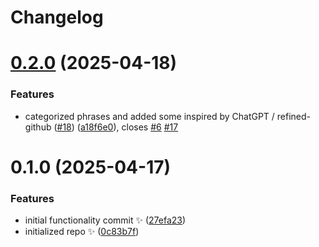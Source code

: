 # Changelog

# [0.2.0](https://github.com/JoshuaKGoldberg/is-comment-meaningless/compare/0.1.0...0.2.0) (2025-04-18)

### Features

- categorized phrases and added some inspired by ChatGPT / refined-github ([#18](https://github.com/JoshuaKGoldberg/is-comment-meaningless/issues/18)) ([a18f6e0](https://github.com/JoshuaKGoldberg/is-comment-meaningless/commit/a18f6e0799717dfbd9e364ac63d6d136d5c9ecd1)), closes [#6](https://github.com/JoshuaKGoldberg/is-comment-meaningless/issues/6) [#17](https://github.com/JoshuaKGoldberg/is-comment-meaningless/issues/17)

# 0.1.0 (2025-04-17)

### Features

- initial functionality commit ✨ ([27efa23](https://github.com/JoshuaKGoldberg/is-comment-meaningless/commit/27efa23e550850c4c195eaeb09e9cddfe0aba81f))
- initialized repo ✨ ([0c83b7f](https://github.com/JoshuaKGoldberg/is-comment-meaningless/commit/0c83b7f93a9c72a61a6f216eb8e1d3e69f4c9236))
